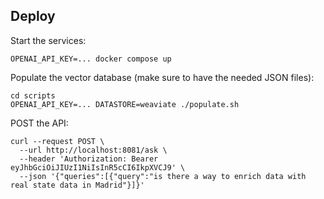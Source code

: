 ## Deploy

Start the services:

```
OPENAI_API_KEY=... docker compose up
```

Populate the vector database (make sure to have the needed JSON files):

```
cd scripts
OPENAI_API_KEY=... DATASTORE=weaviate ./populate.sh
```

POST the API:

```
curl --request POST \
  --url http://localhost:8081/ask \
  --header 'Authorization: Bearer eyJhbGciOiJIUzI1NiIsInR5cCI6IkpXVCJ9' \
  --json '{"queries":[{"query":"is there a way to enrich data with real state data in Madrid"}]}'
```
